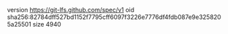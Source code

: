 version https://git-lfs.github.com/spec/v1
oid sha256:82784dff527bd1152f7795cff6097f3226e7776df4fdb087e9e3258205a25501
size 4940
